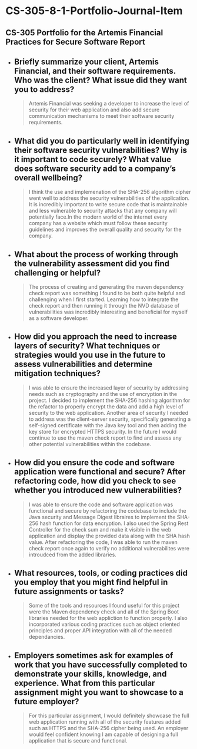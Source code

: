 # CS-305-8-1-Portfolio-Journal-Item
## CS-305 Portfolio for the Artemis Financial Practices for Secure Software Report


- ## Briefly summarize your client, Artemis Financial, and their software requirements. Who was the client? What issue did they want you to address?
     > Artemis Financial was seeking a developer to increase the level of security for their web application and also add secure communication mechanisms to meet their software security requirements.

- ## What did you do particularly well in identifying their software security vulnerabilities? Why is it important to code securely? What value does software security add to a company’s overall wellbeing?

     > I think the use and implemenation of the SHA-256 algorithm cipher went well to address the security vulnerabilities of the application. It is incredibly important to write secure code that is maintainable and less vulnerable to security attacks that any company will potentially face.In the modern world of the internet every company has a website which must follow these security guidelines and improves the overall quality and security for the company. 

- ## What about the process of working through the vulnerability assessment did you find challenging or helpful?

     > The process of creating and generating the maven dependency check report was something I found to be both quite helpful and challenging when I first started. Learning how to integrate the check report and then running it through the NVD database of vulnerabilities was incredibly interesting and beneficial for myself as a software developer. 

- ## How did you approach the need to increase layers of security? What techniques or strategies would you use in the future to assess vulnerabilities and determine mitigation techniques?

     > I was able to ensure the increased layer of security by addressing needs such as cryptography and the use of encryption in the project. I decided to implement the SHA-256 hashing algorithm for the refactor to properly encrypt the data and add a high level of security to the web application. Another area of security I needed to address was the client-server security, specifically generating a self-signed certificate with the Java key tool and then adding the key store for encrypted HTTPS security. In the future I would continue to use the maven check report to find and assess any other potential vulnerabilities within the codebase.

- ## How did you ensure the code and software application were functional and secure? After refactoring code, how did you check to see whether you introduced new vulnerabilities?

     > I was able to ensure the code and software application was functional and secure by refactoring the codebase to include the Java security and Message Digest libraires to implement the SHA-256 hash function for data encryption. I also used the Spring Rest Controller for the check sum and make it visible in the web application and display the provided data along with the SHA hash value. After refactoring the code, I was able to run the maven check report once again to verify no additional vulnerabilites were introudced from the added libraries. 

- ## What resources, tools, or coding practices did you employ that you might find helpful in future assignments or tasks?

     > Some of the tools and resources I found useful for this project were the Maven dependency check and all of the Spring Boot libraries needed for the web appliction to function properly. I also incorporated various coding practices such as object oriented principles and proper API integration with all of the needed dependancies. 

- ## Employers sometimes ask for examples of work that you have successfully completed to demonstrate your skills, knowledge, and experience. What from this particular assignment might you want to showcase to a future employer?

     > For this particular assignment, I would definitely showcase the full web application running with all of the security features added such as HTTPS and the SHA-256 cipher being used. An employer would feel confident knowing I am capable of designing a full application that is secure and functional.

